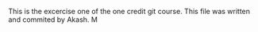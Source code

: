 This is the excercise one of the one credit git course.
This file was written and commited by Akash. M
